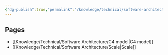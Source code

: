 ```yaml
---
{"dg-publish":true,"permalink":"/knowledge/technical/software-architecture/software-architecture/","noteIcon":""}
---
```


## Pages

- [[Knowledge/Technical/Software Architecture/C4 model\|C4 model]]
- [[Knowledge/Technical/Software Architecture/Scale\|Scale]]

